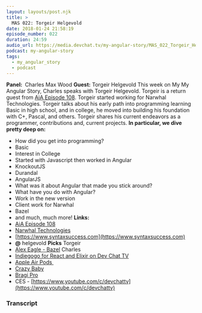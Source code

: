 ```yaml
---
layout: layouts/post.njk
title: >
  MAS 022: Torgeir Helgevold
date: 2018-01-24 21:58:19
episode_number: 022
duration: 24:59
audio_url: https://media.devchat.tv/my-angular-story/MAS_022_Torgeir_Helgevold_mixdown.mp3
podcast: my-angular-story
tags:
  - my_angular_story
  - podcast
---
```


**Panel:&nbsp;** Charles Max Wood **Guest:** Torgeir Helgevold This week on My My Angular Story, Charles speaks with Torgeir Helgevold. Torgeir is a return guest from [AiA Episode 108](https://devchat.tv/adv-in-angular/108-aia-web-workers-in-angular-with-torgeir-helgevold). Torgeir started working for Narwhal Technologies. Torgeir talks about his early path into programming learning Basic in high school, and in college, he moved into building&nbsp;his foundation with C+, Pascal, and others. Torgeir shares his current endeavors as a programmer, contributions and, current projects. **In particular, we dive pretty deep on:&nbsp;**

- How did you get into programming?
- Basic
- Interest in College
- Started with Javascript then worked in Angular
- KnockoutJS
- Durandal
- AngularJS
- What was it about Angular that made you stick around?
- What have you do with Angular?
- Work in the new version
- Client work for Narwhal
- Bazel
- and much, much more!
  **Links:&nbsp;**
- [AiA Episode 108](https://devchat.tv/adv-in-angular/108-aia-web-workers-in-angular-with-torgeir-helgevold)
- [Narwhal Technologies](https://nrwl.io/nx)
- [https://www.syntaxsuccess.com](https://www.syntaxsuccess.com)
- **@** helgevold
  **Picks** Torgeir
- [Alex Eagle - Bazel](https://github.com/alexeagle)
  Charles
- [Indiegogo for React and Elixir on Dev Chat TV](https://www.indiegogo.com/projects/devchat-tv)
- [Apple Air Pods&nbsp;](https://www.apple.com/airpods/)
- [Crazy Baby](https://crazybaby.com)
- [Bragi Pro](https://www.bragi.com/)
- CES - [https://www.youtube.com/c/devchattv](https://www.youtube.com/c/devchattv)

### Transcript
